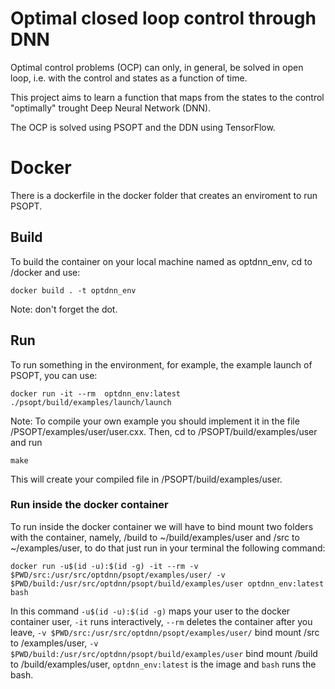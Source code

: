 # Optimal closed loop control through DNN

Optimal control problems (OCP) can only, in general, be solved in open loop, i.e. with the control and states
as a function of time.

This project aims to learn a function that maps from the states to the control "optimally" 
trought Deep Neural Network (DNN).

The OCP is solved using PSOPT and the DDN using TensorFlow.

# Docker
There is a dockerfile in the docker folder that creates an enviroment to run PSOPT. 

## Build
To build the container on your local machine named as optdnn_env, cd to /docker and use: 
```
docker build . -t optdnn_env 
```
Note: don't forget the dot.

## Run 
To run something in the environment, for example, the example launch of PSOPT, you can use:
```
docker run -it --rm  optdnn_env:latest ./psopt/build/examples/launch/launch 
```
Note: To compile your own example you should implement it in the file /PSOPT/examples/user/user.cxx. Then, cd to /PSOPT/build/examples/user and run 
```
make
```
This will create your compiled file in /PSOPT/build/examples/user.

### Run inside the docker container
To run inside the docker container we will have to bind mount two folders with the container, namely, /build to ~/build/examples/user and /src to ~/examples/user, to do that just run in your terminal the following command:
```
docker run -u$(id -u):$(id -g) -it --rm -v $PWD/src:/usr/src/optdnn/psopt/examples/user/ -v $PWD/build:/usr/src/optdnn/psopt/build/examples/user optdnn_env:latest bash

```
In this command `-u$(id -u):$(id -g)` maps your user to the docker container user, `-it` runs interactively, `--rm` deletes the container after you leave, `-v $PWD/src:/usr/src/optdnn/psopt/examples/user/` bind mount /src to /examples/user, `-v $PWD/build:/usr/src/optdnn/psopt/build/examples/user` bind mount /build to /build/examples/user, `optdnn_env:latest` is the image and `bash` runs the bash.
